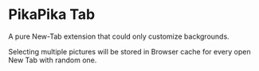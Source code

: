 # PikaPika Tab

A pure New-Tab extension that could only customize backgrounds.

Selecting multiple pictures will be stored in Browser cache for every open New Tab with random one.
